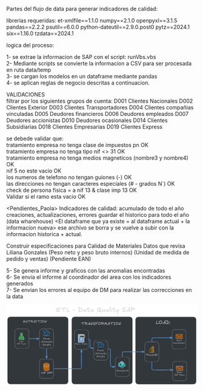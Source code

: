 Partes del flujo de data para generar indicadores de calidad:

librerias requeridas:
et-xmlfile==1.1.0
numpy==2.1.0
openpyxl==3.1.5
pandas==2.2.2
psutil==6.0.0
python-dateutil==2.9.0.post0
pytz==2024.1
six==1.16.0
tzdata==2024.1

logica del proceso:

1- se extrae la informacion de SAP con el script: runVbs.vbs  
2- Mediante scripts se convierte la informacion a CSV para ser procesada en ruta data/temp  
3- se cargan los modelos en un dataframe mediante pandas  
4- se aplican reglas de negocio descritas a continuacion.

VALIDACIONES  
filtrar por los siguientes grupos de cuenta:
D001 Clientes Nacionales
D002 Clientes Exterior
D003 Clientes Transportadores
D004 Clientes compañias vinculadas
D005 Deudores financieros
D006 Deudores empleados
D007 Deudores accionistas
D010 Deudores ocasionales
D014 Clientes Subsidiarias
D018 Clientes Empresarias
D019 Clientes Express

se debede validar que:  
tratamiento empresa no tenga clase de impuestos pn OK  
tratamiento empresa no tenga tipo nif <> 31 OK  
tratamiento empresa no tenga medios magneticos (nombre3 y nombre4) OK  
nif 5 no este vacio OK  
los numeros de telefono no tengan guiones (-) OK  
las direcciones no tengan caracteres especiales (# - grados N`) OK  
check de persona fisica = a nif 13 & clase imp 13 OK  
Validar si el ramo esta vacio OK

<Pendientes_Paola>
Indicadores de calidad:
acumulado de todo el año
creaciones, actualizaciones, errores
guardar el historico para todo el año (data wharehouse)
<El dataframe que ya existe = al dataframe actual + la informacion nueva>
ese archivo se borra y se vuelve a subir con la informacion historica + actual.

<MATERIALES>
Construir especificaciones para Calidad de Materiales
Datos que revisa Liliana Gonzales
(Peso neto y peso bruto internos)
(Unidad de medida de pedido y ventas)
(Pendiente EAN)

5- Se genera informe y graficos con las anomalias encontradas  
6- Se envia el informe al coordinador del area con los indicadores generados  
7- Se envian los errores al equipo de DM para realizar las correcciones en la data

![image](image.png)
